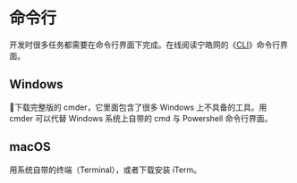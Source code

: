 # 命令行

开发时很多任务都需要在命令行界面下完成。在线阅读宁皓网的《[CLI](https://cli.ninghao.net/)》命令行界面。

## Windows

下载完整版的 cmder，它里面包含了很多 Windows 上不具备的工具。用 cmder 可以代替 Windows 系统上自带的 cmd 与 Powershell 命令行界面。

## macOS

用系统自带的终端（Terminal），或者下载安装 iTerm。



